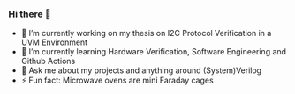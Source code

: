 ### Hi there 👋

<!--
**JoeChrys/JoeChrys** is a ✨ _special_ ✨ repository because its `README.md` (this file) appears on your GitHub profile.

Here are some ideas to get you started:

- 🔭 I’m currently working on my thesis on I2C Protocol Verification in a UVM Environment
- 🌱 I’m currently learning Hardware Verification, Software Engineering and Github Actions
- 👯 I’m looking to collaborate on ...
- 🤔 I’m looking for help with ...
- 💬 Ask me about my projects and anything around (System)Verilog
- 📫 How to reach me: ...
- 😄 Pronouns: ...
- ⚡ Fun fact: Microwave ovens are mini Faraday cages
-->

- 🔭 I’m currently working on my thesis on I2C Protocol Verification in a UVM Environment
- 🌱 I’m currently learning Hardware Verification, Software Engineering and Github Actions
- 💬 Ask me about my projects and anything around (System)Verilog
- ⚡ Fun fact: Microwave ovens are mini Faraday cages
